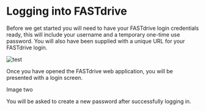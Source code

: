 # Logging into FASTdrive

Before we get started you will need to have your FASTdrive login credentials ready, this will include your username and a temporary one-time use password.  You will also have been supplied with a unique URL for your FASTdrive login.

![test](docs.ukfast.co.uk/source/fastdrive/files/Image1.png)

Once you have opened the FASTdrive web application, you will be presented with a login screen.

Image two

You will be asked to create a new password after successfully logging in.



